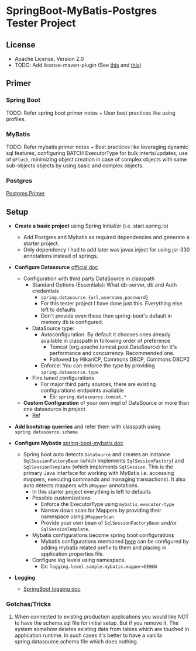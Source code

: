 # SpringBoot-MyBatis-Postgres Tester Project

## License
  - Apache License, Version 2.0
  - TODO: Add license-maven-plugin (See [this](https://github.com/mybatis/parent/blob/master/pom.xml) and [this](https://github.com/mybatis/mybatis-3/blob/master/license.txt))

## Primer 

### Spring Boot

 TODO: Refer spring boot primer notes + User best practices like using profiles.
 
### MyBatis

 TODO: Refer mybatis primer notes + Best practices like leveraging dynamic sql features, configuring BATCH ExecutorType for bulk interts/updates, use of `@Flush`, minimizing object creation in case of complex objects with same sub-objects objects by using basic and complex objects. 
 
### Postgres

 [Postgres Primer](docs/postgresql.md)
 
## Setup

  - **Create a basic project** using Spring Initializr (i.e. start.spring.io)
       - Add Postgres and Mybatis as required dependencies and generate a starter project.
       - Only dependency I had to add later was javax.inject for using jsr-330 annotations instead of springs.
  -  **Configure Datasource** [official doc](https://docs.spring.io/spring-boot/docs/current/reference/html/boot-features-sql.html)
     - Configuration with third party DataSource in classpath
         - Standard Options (Essentials): What db-server, db and Auth credentials 
            - `spring.datasource.{url,username,password}`
            - For this tester project I have done just this. Everything else left to defaults
            - Don't provide even these then spring-boot's default in memory db is configured.
         - DataSource type:
            - Autoconfiguration. By default it chooses ones already available in classpath in following order of preference
               - Tomcat (org.apache.tomcat.pool.DataSource) for it's performance and concurrency. Recommended one.
               - Followed by HikariCP, Commons DBCP, Commons DBCP2
            - Enforce: You can enforce the type by providing `spring.datasource.type`
         - Fine tuned configurations
            - For major third party sources, there are existing configurations endpoints available
               - Ex: `spring.datasource.tomcat.*`
     - **Custom Configuration** of your own impl of DataSource or more than one datasource in project
          - [Ref](https://docs.spring.io/spring-boot/docs/current/reference/html/howto-data-access.html#howto-configure-a-datasource)
  - **Add bootstrap querries** and refer them with classpath using `spring.datasource.schema`
  - **Configure Mybatis** [spring-boot-mybatis doc](http://www.mybatis.org/spring-boot-starter/mybatis-spring-boot-autoconfigure/)
    - Spring boot auto detects `DataSource` and creates an instance `SqlSessionFactoryBean` (which implements `SqlSessionFactory`) and 
    `SqlSessionTemplate` (which implements `SqlSession`. This is the primary Java interface for working with MyBatis i.e. accessing mappers, 
    executing commands and managing transactions). It also auto detects mappers with `@Mapper` annotations.
      - In this starter project everything is left to defaults 
      - Possible customizations 
        - Enforce the ExecutorType using `mybatis.executor-type`
        - Narrow down scan for Mappers by providing their namespace using `@MapperScan`
        - Provide your own bean of `SqlSessionFactoryBean` and/or `SqlSessionTemplate`.
      - Mybatis configurations become spring boot configurations
        - Mybatis configurations mentioned [here](http://www.mybatis.org/mybatis-3/configuration.html#settings) can be configured by adding mybatis related prefix to them and placing in application.properties file.
      - Configure log levels using namespace.
        - Ex: `logging.level.sample.mybatis.mapper=DEBUG`
        
  - **Logging** 
      - [SpringBoot logging doc](https://docs.spring.io/spring-boot/docs/current/reference/html/howto-logging.html)

### Gotchas/Tricks

   1. When connected to existing production applications you would like NOT to have the schema.sql file for initial setup.
   But if you remove it. The system somehow deletes existing data from tables which are touched in application runtime.
   In such cases it's better to have a vanilla spring.datasource.schema file which does nothing.
